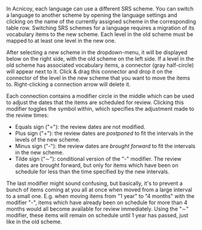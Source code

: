 In Acnicoy, each language can use a different SRS scheme. You can switch a language to another scheme by opening the language settings and clicking on the name of the currently assigned scheme in the corresponding table row.
Switching SRS schemes for a language requires a migration of its vocabulary items to the new scheme. Each level in the old scheme must be mapped to at least one level in the new one.

After selecting a new scheme in the dropdown-menu, it will be displayed below on the right side, with the old scheme on the left side. If a level in the old scheme has associated vocabulary items, a connector (gray half-circle) will appear next to it. Click & drag this connector and drop it on the connector of the level in the new scheme that you want to move the items to. Right-clicking a connection arrow will delete it.

Each connection contains a modifier circle in the middle which can be used to adjust the dates that the items are scheduled for review. Clicking this modifier toggles the symbol within, which specifies the adjustment made to the review times:

- Equals sign ("="): the review dates are not modified.
- Plus sign ("+"): the review dates are *postponed* to fit the intervals in the levels of the new scheme.
- Minus sign ("-"): the review dates are *brought forward* to fit the intervals in the new scheme.
- Tilde sign ("∼"): conditional version of the "-" modifier. The review dates are brought forward, but only for items which have been on schedule for less than the time specified by the new intervals.

The last modifier might sound confusing, but basically, it's to prevent a bunch of items coming at you all at once when moved from a large interval to a small one. E.g. when moving items from "1 year" to "4 months" with the modifier "-", items which have already been on schedule for more than 4 months would all become available for review immediately. Using the "∼" modifier, these items will remain on schedule until 1 year has passed, just like in the old scheme.
